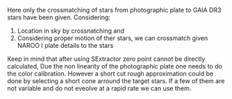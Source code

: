 Here only the crossmatching of stars from photographic plate to GAIA DR3 stars have been given. Considering:
1. Location in sky by crossnatching and
2. Considering proper motion of ther stars,
 we can crossmatch given NAROO I plate details to the stars

Keep in mind that after using SExtractor zero point cannot be directly calculated, Due the non linearity of the photographic plate one needs to do the color calibration. However a short cut rough approximation could be done by selecting a short cone arround the target stars. If a few of them are not variable and do not eveolve at a rapid rate we can use them.
